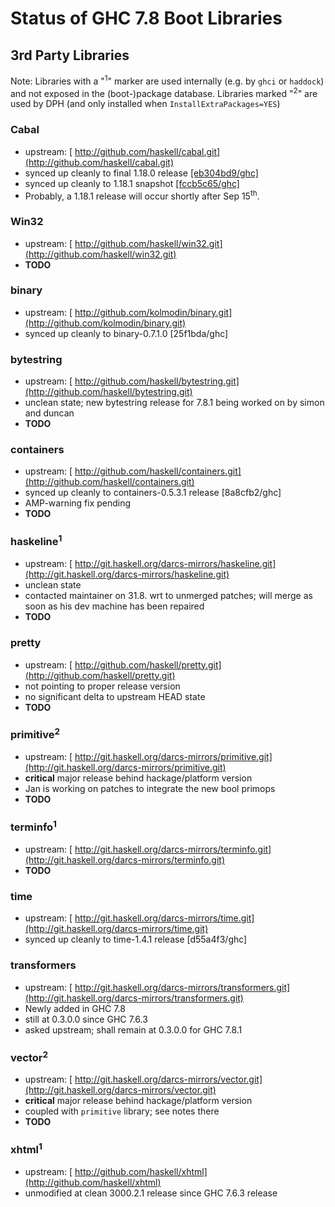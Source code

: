 # Status of GHC 7.8 Boot Libraries


## 3rd Party Libraries



Note: Libraries with a "<sup>1</sup>" marker are used internally (e.g. by `ghci` or `haddock`) and not exposed in the (boot-)package database. Libraries marked "<sup>2</sup>" are used by DPH (and only installed when `InstallExtraPackages=YES`)


### Cabal


- upstream: [
  http://github.com/haskell/cabal.git](http://github.com/haskell/cabal.git)
- synced up cleanly to final 1.18.0 release [\[eb304bd9/ghc\]](/trac/ghc/changeset/eb304bd9/ghc)
- synced up cleanly to 1.18.1 snapshot [\[fccb5c65/ghc\]](/trac/ghc/changeset/fccb5c65/ghc)
- Probably, a 1.18.1 release will occur shortly after Sep 15<sup>th</sup>.

### Win32


- upstream: [
  http://github.com/haskell/win32.git](http://github.com/haskell/win32.git)
- **TODO**

### binary


- upstream: [
  http://github.com/kolmodin/binary.git](http://github.com/kolmodin/binary.git)
- synced up cleanly to binary-0.7.1.0 \[25f1bda/ghc\]

### bytestring


- upstream: [
  http://github.com/haskell/bytestring.git](http://github.com/haskell/bytestring.git)
- unclean state; new bytestring release for 7.8.1 being worked on by simon and duncan
- **TODO**

### containers


- upstream: [
  http://github.com/haskell/containers.git](http://github.com/haskell/containers.git)
- synced up cleanly to containers-0.5.3.1 release \[8a8cfb2/ghc\]
- AMP-warning fix pending
- **TODO**

### haskeline<sup>1</sup>


- upstream: [
  http://git.haskell.org/darcs-mirrors/haskeline.git](http://git.haskell.org/darcs-mirrors/haskeline.git)
- unclean state
- contacted maintainer on 31.8. wrt to unmerged patches; will merge as soon as his dev machine has been repaired
- **TODO**

### pretty


- upstream: [
  http://github.com/haskell/pretty.git](http://github.com/haskell/pretty.git)
- not pointing to proper release version
- no significant delta to upstream HEAD state
- **TODO**

### primitive<sup>2</sup>


- upstream: [
  http://git.haskell.org/darcs-mirrors/primitive.git](http://git.haskell.org/darcs-mirrors/primitive.git)
- **critical** major release behind hackage/platform version
- Jan is working on patches to integrate the new bool primops
- **TODO**

### terminfo<sup>1</sup>


- upstream: [
  http://git.haskell.org/darcs-mirrors/terminfo.git](http://git.haskell.org/darcs-mirrors/terminfo.git)
- **TODO**

### time


- upstream: [
  http://git.haskell.org/darcs-mirrors/time.git](http://git.haskell.org/darcs-mirrors/time.git)
- synced up cleanly to time-1.4.1 release \[d55a4f3/ghc\]

### transformers


- upstream: [
  http://git.haskell.org/darcs-mirrors/transformers.git](http://git.haskell.org/darcs-mirrors/transformers.git)
- Newly added in GHC 7.8
- still at 0.3.0.0 since GHC 7.6.3
- asked upstream; shall remain at 0.3.0.0 for GHC 7.8.1

### vector<sup>2</sup>


- upstream: [
  http://git.haskell.org/darcs-mirrors/vector.git](http://git.haskell.org/darcs-mirrors/vector.git)
- **critical** major release behind hackage/platform version
- coupled with `primitive` library; see notes there
- **TODO**

### xhtml<sup>1</sup>


- upstream: [ http://github.com/haskell/xhtml](http://github.com/haskell/xhtml)
- unmodified at clean 3000.2.1 release since GHC 7.6.3 release
